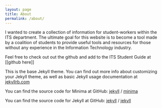 ```yaml
---
layout: page
title: About
permalink: /about/
---
```


I wanted to create a collection of information for student-workers within the ITS department. The ultimate goal for this website is to become a tool made by a coalition of students to provide useful tools and resources for those without any experience in the Information Technology industry.



Feel free to check out out the github and add to the ITS Student Guide at [[github here]]

This is the base Jekyll theme. You can find out more info about customizing your Jekyll theme, as well as basic Jekyll usage documentation at [jekyllrb.com](https://jekyllrb.com/)

You can find the source code for Minima at GitHub:
[jekyll][jekyll-organization] /
[minima](https://github.com/jekyll/minima)

You can find the source code for Jekyll at GitHub:
[jekyll][jekyll-organization] /
[jekyll](https://github.com/jekyll/jekyll)


[jekyll-organization]: https://github.com/jekyll
